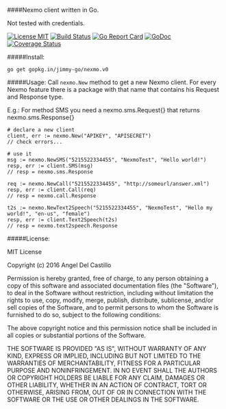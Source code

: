 ####Nexmo client written in Go.

Not tested with credentials.

[![License MIT](https://img.shields.io/npm/l/express.svg)](http://opensource.org/licenses/MIT)
[![Build Status](https://travis-ci.org/jimmy-go/nexmo.svg?branch=master)](https://travis-ci.org/jimmy-go/nexmo)
[![Go Report Card](https://goreportcard.com/badge/github.com/jimmy-go/nexmo)](https://goreportcard.com/report/github.com/jimmy-go/nexmo)
[![GoDoc](http://godoc.org/github.com/jimmy-go/nexmo?status.png)](http://godoc.org/github.com/jimmy-go/nexmo)
[![Coverage Status](https://coveralls.io/repos/github/jimmy-go/nexmo/badge.svg?branch=master)](https://coveralls.io/github/jimmy-go/nexmo?branch=master)

#####Install:
```
go get gopkg.in/jimmy-go/nexmo.v0
```

#####Usage:
Call `nexmo.New` method to get a new Nexmo client.
For every Nexmo feature there is a package with that name
that contains his Request and Response type.

E.g.: For method SMS you need a nexmo.sms.Request{} that returns
nexmo.sms.Response{}

```
# declare a new client
client, err := nexmo.New("APIKEY", "APISECRET")
// check errors...

# use it
msg := nexmo.NewSMS("5215522334455", "NexmoTest", "Hello world!")
resp, err := client.SMS(msg)
// resp = nexmo.sms.Response

req := nexmo.NewCall("5215522334455", "http://someurl/answer.xml")
resp, err := client.Call(req)
// resp = nexmo.call.Response

t2s := nexmo.NewText2Speech("5215522334455", "NexmoTest", "Hello my world!", "en-us", "female")
resp, err := client.Text2Speech(t2s)
// resp = nexmo.text2speech.Response
```

#####License:

MIT License

Copyright (c) 2016 Angel Del Castillo

Permission is hereby granted, free of charge, to any person obtaining a copy
of this software and associated documentation files (the "Software"), to deal
in the Software without restriction, including without limitation the rights
to use, copy, modify, merge, publish, distribute, sublicense, and/or sell
copies of the Software, and to permit persons to whom the Software is
furnished to do so, subject to the following conditions:

The above copyright notice and this permission notice shall be included in all
copies or substantial portions of the Software.

THE SOFTWARE IS PROVIDED "AS IS", WITHOUT WARRANTY OF ANY KIND, EXPRESS OR
IMPLIED, INCLUDING BUT NOT LIMITED TO THE WARRANTIES OF MERCHANTABILITY,
FITNESS FOR A PARTICULAR PURPOSE AND NONINFRINGEMENT. IN NO EVENT SHALL THE
AUTHORS OR COPYRIGHT HOLDERS BE LIABLE FOR ANY CLAIM, DAMAGES OR OTHER
LIABILITY, WHETHER IN AN ACTION OF CONTRACT, TORT OR OTHERWISE, ARISING FROM,
OUT OF OR IN CONNECTION WITH THE SOFTWARE OR THE USE OR OTHER DEALINGS IN THE
SOFTWARE.
